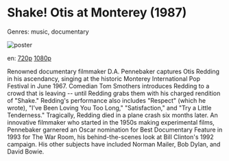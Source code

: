 # Shake! Otis at Monterey (1987)

Genres: music, documentary

![poster](http://image.tmdb.org/t/p/w500/j6tHpYiHDNnU85SO3SBPKNCp9C1.jpg)

en:
  [720p](magnet:?xt=urn:btih:577F52DFEAC0B50CAFE7FB69186942F587DBEA11&tr=udp://glotorrents.pw:6969/announce&tr=udp://tracker.opentrackr.org:1337/announce&tr=udp://torrent.gresille.org:80/announce&tr=udp://tracker.openbittorrent.com:80&tr=udp://tracker.coppersurfer.tk:6969&tr=udp://tracker.leechers-paradise.org:6969&tr=udp://p4p.arenabg.ch:1337&tr=udp://tracker.internetwarriors.net:1337)
  [1080p](magnet:?xt=urn:btih:5E5CB079D87E5277988C46CDEA9B52FE3DB6288D&tr=udp://glotorrents.pw:6969/announce&tr=udp://tracker.opentrackr.org:1337/announce&tr=udp://torrent.gresille.org:80/announce&tr=udp://tracker.openbittorrent.com:80&tr=udp://tracker.coppersurfer.tk:6969&tr=udp://tracker.leechers-paradise.org:6969&tr=udp://p4p.arenabg.ch:1337&tr=udp://tracker.internetwarriors.net:1337)
  


Renowned documentary filmmaker D.A. Pennebaker captures Otis Redding in his ascendancy, singing at the historic Monterey International Pop Festival in June 1967. Comedian Tom Smothers introduces Redding to a crowd that is leaving -- until Redding grabs them with his charged rendition of "Shake." Redding's performance also includes "Respect" (which he wrote), "I've Been Loving You Too Long," "Satisfaction," and "Try a Little Tenderness." Tragically, Redding died in a plane crash six months later. An innovative filmmaker who started in the 1950s making experimental films, Pennebaker garnered an Oscar nomination for Best Documentary Feature in 1993 for The War Room, his behind-the-scenes look at Bill Clinton's 1992 campaign. His other subjects have included Norman Mailer, Bob Dylan, and David Bowie.